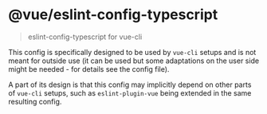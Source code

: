# @vue/eslint-config-typescript

> eslint-config-typescript for vue-cli

This config is specifically designed to be used by `vue-cli` setups
and is not meant for outside use (it can be used but some adaptations
on the user side might be needed - for details see the config file).

A part of its design is that this config may implicitly depend on
other parts of `vue-cli` setups, such as `eslint-plugin-vue` being
extended in the same resulting config.
